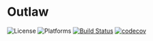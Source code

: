 # Outlaw

![License](https://img.shields.io/dub/l/vibe-d.svg)
![Platforms](https://img.shields.io/badge/Platforms-macOS%20%7C%20iOS%20%7C%20tvOS%20%7C%20watchOS-lightgrey.svg)
[![Build Status](https://travis-ci.org/Molbie/Outlaw.svg?branch=master)](https://travis-ci.org/Molbie/Outlaw)
[![codecov](https://codecov.io/gh/Molbie/Outlaw/branch/master/graph/badge.svg)](https://codecov.io/gh/Molbie/Outlaw)
